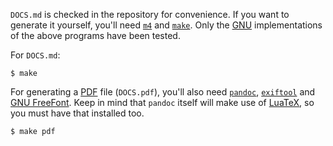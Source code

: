 <!-- Copyright 2025, pan (pan_@disroot.org) -->
<!-- SPDX-License-Identifier: MIT-0 -->

`DOCS.md` is checked in the repository for convenience. If you want to generate
it yourself, you'll need [`m4`](https://en.wikipedia.org/wiki/M4_(computer_language)) and [`make`](https://en.wikipedia.org/wiki/Make_(software)). Only the [GNU](https://www.gnu.org/software/software.html) implementations of the above programs have been tested.

For `DOCS.md`:
```console
$ make
```

For generating a [PDF](https://en.wikipedia.org/wiki/PDF) file (`DOCS.pdf`), you'll also need [`pandoc`](https://pandoc.org/), [`exiftool`](https://exiftool.org/) and [GNU FreeFont](https://www.gnu.org/software/freefont/). Keep in mind that `pandoc` itself will make use of [LuaTeX](https://www.luatex.org/), so you must have that installed too.
```console
$ make pdf
```
